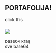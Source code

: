 ## PORTAFOLIJA!

click this
### <a href="https://trash-o-ljub.github.io"><img src="https://i.postimg.cc/21gv6kx5/633e7a78d0f96f1d2eaddb6b868be067aea87832.gif"/></a>





   base64 kralj <br> sve base64
